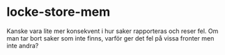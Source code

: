 locke-store-mem
===============

Kanske vara lite mer konsekvent i hur saker rapporteras och reser fel.
Om man tar bort saker som inte finns, varför ger det fel på vissa fronter men inte andra?
